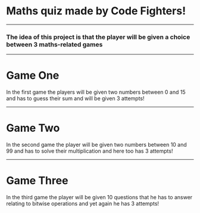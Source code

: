 <h1>Maths quiz made by Code Fighters!</h1>
<hr>
<h3>The idea of this project is that the player will be given a choice between 3 maths-related games</h3>
<hr>
<h1>Game One</h1>
<p>In the first game the players will be given two numbers between 0 and 15 and has to guess their sum and will be given 3 attempts!</p>
<hr>
<h1>Game Two</h1>
<p>In the second game the player will be given two numbers between 10 and 99 and has to solve their multiplication and here too has 3 attempts!</p>
<hr>
<h1>Game Three</h1>
<p>In the third game the player will be given 10 questions that he has to answer relating to bitwise operations and yet again he has 3 attempts!</p>
